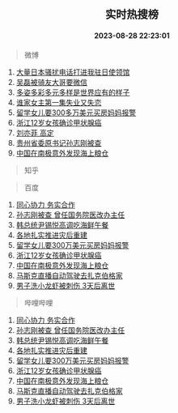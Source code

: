 <div align="center"><h2>实时热搜榜</h2><h4>2023-08-28 22:23:01</h4></div>

> 微博  

1. [大量日本骚扰电话打进我驻日使领馆](https://s.weibo.com/weibo?q=%23%E5%A4%A7%E9%87%8F%E6%97%A5%E6%9C%AC%E9%AA%9A%E6%89%B0%E7%94%B5%E8%AF%9D%E6%89%93%E8%BF%9B%E6%88%91%E9%A9%BB%E6%97%A5%E4%BD%BF%E9%A2%86%E9%A6%86%23&t=31&band_rank=1&Refer=top)<br />
2. [吴磊被骑友大哥要微信](https://s.weibo.com/weibo?q=%23%E5%90%B4%E7%A3%8A%E8%A2%AB%E9%AA%91%E5%8F%8B%E5%A4%A7%E5%93%A5%E8%A6%81%E5%BE%AE%E4%BF%A1%23&t=31&band_rank=2&Refer=top)<br />
3. [多姿多彩多元多样是世界应有的样子](https://s.weibo.com/weibo?q=%23%E5%A4%9A%E5%A7%BF%E5%A4%9A%E5%BD%A9%E5%A4%9A%E5%85%83%E5%A4%9A%E6%A0%B7%E6%98%AF%E4%B8%96%E7%95%8C%E5%BA%94%E6%9C%89%E7%9A%84%E6%A0%B7%E5%AD%90%23&t=31&band_rank=3&Refer=top)<br />
4. [谁家女主第一集失业又失恋](https://s.weibo.com/weibo?q=%23%E8%B0%81%E5%AE%B6%E5%A5%B3%E4%B8%BB%E7%AC%AC%E4%B8%80%E9%9B%86%E5%A4%B1%E4%B8%9A%E5%8F%88%E5%A4%B1%E6%81%8B%23&t=31&band_rank=4&Refer=top)<br />
5. [留学女儿要300多万美元买房妈妈报警](https://s.weibo.com/weibo?q=%23%E7%95%99%E5%AD%A6%E5%A5%B3%E5%84%BF%E8%A6%81300%E5%A4%9A%E4%B8%87%E7%BE%8E%E5%85%83%E4%B9%B0%E6%88%BF%E5%A6%88%E5%A6%88%E6%8A%A5%E8%AD%A6%23&t=31&band_rank=5&Refer=top)<br />
6. [浙江12岁女孩确诊甲状腺癌](https://s.weibo.com/weibo?q=%23%E6%B5%99%E6%B1%9F12%E5%B2%81%E5%A5%B3%E5%AD%A9%E7%A1%AE%E8%AF%8A%E7%94%B2%E7%8A%B6%E8%85%BA%E7%99%8C%23&t=31&band_rank=6&Refer=top)<br />
7. [刘亦菲 高定](https://s.weibo.com/weibo?q=%E5%88%98%E4%BA%A6%E8%8F%B2%20%E9%AB%98%E5%AE%9A&t=31&band_rank=7&Refer=top)<br />
8. [贵州省委原书记孙志刚被查](https://s.weibo.com/weibo?q=%23%E8%B4%B5%E5%B7%9E%E7%9C%81%E5%A7%94%E5%8E%9F%E4%B9%A6%E8%AE%B0%E5%AD%99%E5%BF%97%E5%88%9A%E8%A2%AB%E6%9F%A5%23&t=31&band_rank=8&Refer=top)<br />
9. [中国在南极意外发现海上粮仓](https://s.weibo.com/weibo?q=%23%E4%B8%AD%E5%9B%BD%E5%9C%A8%E5%8D%97%E6%9E%81%E6%84%8F%E5%A4%96%E5%8F%91%E7%8E%B0%E6%B5%B7%E4%B8%8A%E7%B2%AE%E4%BB%93%23&t=31&band_rank=9&Refer=top)<br />

> 知乎  


> 百度  

1. [同心协力 务实合作](https://www.baidu.com/s?wd=%E5%90%8C%E5%BF%83%E5%8D%8F%E5%8A%9B+%E5%8A%A1%E5%AE%9E%E5%90%88%E4%BD%9C&sa=fyb_news&rsv_dl=fyb_news)<br />
2. [孙志刚被查 曾任国务院医改办主任](https://www.baidu.com/s?wd=%E5%AD%99%E5%BF%97%E5%88%9A%E8%A2%AB%E6%9F%A5+%E6%9B%BE%E4%BB%BB%E5%9B%BD%E5%8A%A1%E9%99%A2%E5%8C%BB%E6%94%B9%E5%8A%9E%E4%B8%BB%E4%BB%BB&sa=fyb_news&rsv_dl=fyb_news)<br />
3. [韩总统尹锡悦高调吃海鲜午餐](https://www.baidu.com/s?wd=%E9%9F%A9%E6%80%BB%E7%BB%9F%E5%B0%B9%E9%94%A1%E6%82%A6%E9%AB%98%E8%B0%83%E5%90%83%E6%B5%B7%E9%B2%9C%E5%8D%88%E9%A4%90&sa=fyb_news&rsv_dl=fyb_news)<br />
4. [各地扎实推进灾后重建](https://www.baidu.com/s?wd=%E5%90%84%E5%9C%B0%E6%89%8E%E5%AE%9E%E6%8E%A8%E8%BF%9B%E7%81%BE%E5%90%8E%E9%87%8D%E5%BB%BA&sa=fyb_news&rsv_dl=fyb_news)<br />
5. [留学女儿要300万美元买房妈妈报警](https://www.baidu.com/s?wd=%E7%95%99%E5%AD%A6%E5%A5%B3%E5%84%BF%E8%A6%81300%E4%B8%87%E7%BE%8E%E5%85%83%E4%B9%B0%E6%88%BF%E5%A6%88%E5%A6%88%E6%8A%A5%E8%AD%A6&sa=fyb_news&rsv_dl=fyb_news)<br />
6. [浙江12岁女孩确诊甲状腺癌](https://www.baidu.com/s?wd=%E6%B5%99%E6%B1%9F12%E5%B2%81%E5%A5%B3%E5%AD%A9%E7%A1%AE%E8%AF%8A%E7%94%B2%E7%8A%B6%E8%85%BA%E7%99%8C&sa=fyb_news&rsv_dl=fyb_news)<br />
7. [中国在南极意外发现海上粮仓](https://www.baidu.com/s?wd=%E4%B8%AD%E5%9B%BD%E5%9C%A8%E5%8D%97%E6%9E%81%E6%84%8F%E5%A4%96%E5%8F%91%E7%8E%B0%E6%B5%B7%E4%B8%8A%E7%B2%AE%E4%BB%93&sa=fyb_news&rsv_dl=fyb_news)<br />
8. [马斯克直播自动驾驶去扎克伯格家](https://www.baidu.com/s?wd=%E9%A9%AC%E6%96%AF%E5%85%8B%E7%9B%B4%E6%92%AD%E8%87%AA%E5%8A%A8%E9%A9%BE%E9%A9%B6%E5%8E%BB%E6%89%8E%E5%85%8B%E4%BC%AF%E6%A0%BC%E5%AE%B6&sa=fyb_news&rsv_dl=fyb_news)<br />
9. [男子洗小龙虾被刺伤 3天后离世](https://www.baidu.com/s?wd=%E7%94%B7%E5%AD%90%E6%B4%97%E5%B0%8F%E9%BE%99%E8%99%BE%E8%A2%AB%E5%88%BA%E4%BC%A4+3%E5%A4%A9%E5%90%8E%E7%A6%BB%E4%B8%96&sa=fyb_news&rsv_dl=fyb_news)<br />

> 哔哩哔哩  

1. [同心协力 务实合作](https://www.baidu.com/s?wd=%E5%90%8C%E5%BF%83%E5%8D%8F%E5%8A%9B+%E5%8A%A1%E5%AE%9E%E5%90%88%E4%BD%9C&sa=fyb_news&rsv_dl=fyb_news)<br />
2. [孙志刚被查 曾任国务院医改办主任](https://www.baidu.com/s?wd=%E5%AD%99%E5%BF%97%E5%88%9A%E8%A2%AB%E6%9F%A5+%E6%9B%BE%E4%BB%BB%E5%9B%BD%E5%8A%A1%E9%99%A2%E5%8C%BB%E6%94%B9%E5%8A%9E%E4%B8%BB%E4%BB%BB&sa=fyb_news&rsv_dl=fyb_news)<br />
3. [韩总统尹锡悦高调吃海鲜午餐](https://www.baidu.com/s?wd=%E9%9F%A9%E6%80%BB%E7%BB%9F%E5%B0%B9%E9%94%A1%E6%82%A6%E9%AB%98%E8%B0%83%E5%90%83%E6%B5%B7%E9%B2%9C%E5%8D%88%E9%A4%90&sa=fyb_news&rsv_dl=fyb_news)<br />
4. [各地扎实推进灾后重建](https://www.baidu.com/s?wd=%E5%90%84%E5%9C%B0%E6%89%8E%E5%AE%9E%E6%8E%A8%E8%BF%9B%E7%81%BE%E5%90%8E%E9%87%8D%E5%BB%BA&sa=fyb_news&rsv_dl=fyb_news)<br />
5. [留学女儿要300万美元买房妈妈报警](https://www.baidu.com/s?wd=%E7%95%99%E5%AD%A6%E5%A5%B3%E5%84%BF%E8%A6%81300%E4%B8%87%E7%BE%8E%E5%85%83%E4%B9%B0%E6%88%BF%E5%A6%88%E5%A6%88%E6%8A%A5%E8%AD%A6&sa=fyb_news&rsv_dl=fyb_news)<br />
6. [浙江12岁女孩确诊甲状腺癌](https://www.baidu.com/s?wd=%E6%B5%99%E6%B1%9F12%E5%B2%81%E5%A5%B3%E5%AD%A9%E7%A1%AE%E8%AF%8A%E7%94%B2%E7%8A%B6%E8%85%BA%E7%99%8C&sa=fyb_news&rsv_dl=fyb_news)<br />
7. [中国在南极意外发现海上粮仓](https://www.baidu.com/s?wd=%E4%B8%AD%E5%9B%BD%E5%9C%A8%E5%8D%97%E6%9E%81%E6%84%8F%E5%A4%96%E5%8F%91%E7%8E%B0%E6%B5%B7%E4%B8%8A%E7%B2%AE%E4%BB%93&sa=fyb_news&rsv_dl=fyb_news)<br />
8. [马斯克直播自动驾驶去扎克伯格家](https://www.baidu.com/s?wd=%E9%A9%AC%E6%96%AF%E5%85%8B%E7%9B%B4%E6%92%AD%E8%87%AA%E5%8A%A8%E9%A9%BE%E9%A9%B6%E5%8E%BB%E6%89%8E%E5%85%8B%E4%BC%AF%E6%A0%BC%E5%AE%B6&sa=fyb_news&rsv_dl=fyb_news)<br />
9. [男子洗小龙虾被刺伤 3天后离世](https://www.baidu.com/s?wd=%E7%94%B7%E5%AD%90%E6%B4%97%E5%B0%8F%E9%BE%99%E8%99%BE%E8%A2%AB%E5%88%BA%E4%BC%A4+3%E5%A4%A9%E5%90%8E%E7%A6%BB%E4%B8%96&sa=fyb_news&rsv_dl=fyb_news)<br />
